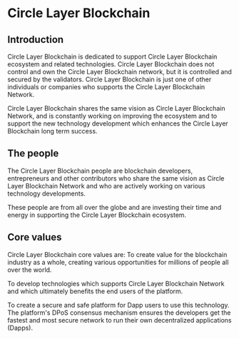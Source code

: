 # Circle Layer Blockchain


## Introduction
Circle Layer Blockchain is dedicated to support Circle Layer Blockchain ecosystem and related technologies. Circle Layer Blockchain does not control and own the Circle Layer Blockchain network, but it is controlled and secured by the validators. Circle Layer Blockchain is just one of other individuals or companies who supports the Circle Layer Blockchain Network.

Circle Layer Blockchain shares the same vision as Circle Layer Blockchain Network, and is constantly working on improving the ecosystem and to support the new technology development which enhances the Circle Layer Blockchain long term success.

## The people

The Circle Layer Blockchain people are blockchain developers, entrepreneurs and other contributors who share the same vision as Circle Layer Blockchain Network and who are actively working on various technology developments.

These people are from all over the globe and are investing their time and energy in supporting the Circle Layer Blockchain ecosystem.

## Core values

Circle Layer Blockchain core values are:
To create value for the blockchain industry as a whole, creating various opportunities for millions of people all over the world.

To develop technologies which supports Circle Layer Blockchain Network and which ultimately benefits the end users of the platform.

To create a secure and safe platform for Dapp users to use this technology. The platform's DPoS consensus mechanism ensures the developers get the fastest and most secure network to run their own decentralized applications (Dapps).